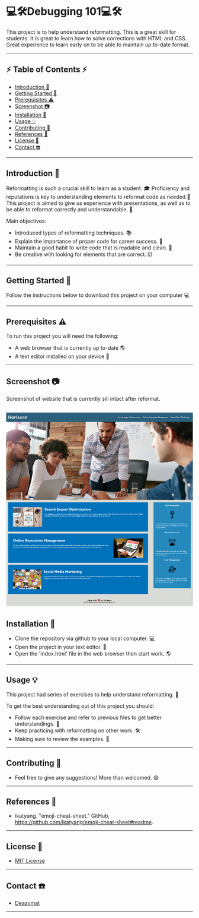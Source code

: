 # 💻🛠️Debugging 101💻🛠️

This project is to help understand reformatting. This is a great skill for students. It is great to learn how to solve corrections with HTML and CSS. Great experience to learn early on to be able to maintain up to-date format.

---

## ⚡ Table of Contents ⚡

- [Introduction 🚀](#introduction-🚀)
- [Getting Started 📢](#getting-started-📢)
- [Prerequisites ⚠️](#prerequisites-⚠️)
- [Screenshot 📷](#screenshot-📷)
- [Installation 🔧](#installation-🔧)
- [Usage 💡](#usage-💡)
- [Contributing 🤝](#contributing-🤝)
- [References 💪](#references-💪)
- [License 🔐](#license-🔐)
- [Contact ☎️](#contact-☎️)

---

## Introduction 🚀

Reformatting is such a crucial skill to learn as a student. 🎓 Proficiency and reputations is key to understanding elements to reformat code as needed.🤝This project is aimed to give us experience with presentations, as well as to be able to reformat correctly and understandable. 🧠

Main objectives:

- Introduced types of reformatting techniques. 📚
- Explain the importance of proper code for career success. 💼
- Maintain a good habit to write code that is readable and clean. 🧠
- Be creative with looking for elements that are correct. ☑️

---

## Getting Started 📢

Follow the instructions below to download this project on your computer 💻

---

## Prerequisites ⚠️

To run this project you will need the following:

- A web browser that is currently up to-date 🌎
- A text editor installed on your device 📃

---

## Screenshot 📷

Screenshot of website that is currently sill intact after reformat.

![Alt text](Develop/assets/images/screenshot/screencapture-127-0-0-1-5500-Debugging-1-Develop-index-html-2023-08-09-17_00_23.png)
---

## Installation 🔧

- Clone the repository via github to your local computer. 💻
- Open the project in your text editor. 📃
- Open the 'index.html' file in the web browser then start work. 🌎

---

## Usage 💡

This project had series of exercises to help understand reformatting. 🧠

To get the best understanding out of this project you should:

- Follow each exercise and refer to previous files to get better understandings. 📖
- Keep practicing with reformatting on other work. 🛠️
- Making sure to review the examples. 👀

---

## Contributing 🤝

- Feel free to give any suggestions! More than welcomed. 😄

---

## References 💪

- ikatyang. "emoji-cheat-sheet." GitHub, https://github.com/ikatyang/emoji-cheat-sheet#readme.

---

## License 🔐

- [MIT License](LICENSE.md)

---

## Contact ☎️

- [Deazymat](https://github.com/Deazymat/Debugging-1)

---